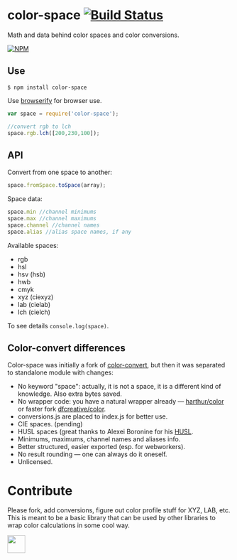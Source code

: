 # color-space [![Build Status](https://travis-ci.org/dfcreative/color-space.svg?branch=master)](https://travis-ci.org/dfcreative/color-space)

Math and data behind color spaces and color conversions.

[![NPM](https://nodei.co/npm/color-space.png?downloads=true&downloadRank=true&stars=true)](https://nodei.co/npm/color-space/)



## Use

`$ npm install color-space`

Use [browserify](https://github.com/substack/node-browserify) for browser use.

```js
var space = require('color-space');

//convert rgb to lch
space.rgb.lch([200,230,100]);
```

## API

Convert from one space to another:

```js
space.fromSpace.toSpace(array);
```

Space data:

```js
space.min //channel minimums
space.max //channel maximums
space.channel //channel names
space.alias //alias space names, if any
```

Available spaces:

* rgb
* hsl
* hsv (hsb)
* hwb
* cmyk
* xyz (ciexyz)
* lab (cielab)
* lch (cielch)


To see details `console.log(space)`.



## Color-convert differences

Color-space was initially a fork of [color-convert](https://github.com/harthur/color-convert), but then it was separated to standalone module with changes:

* No keyword "space": actually, it is not a space, it is a different kind of knowledge. Also extra bytes saved.
* No wrapper code: you have a natural wrapper already — [harthur/color](https://github.com/harthur/color) or faster fork [dfcreative/color](https://github.com/dfcreative/color).
* conversions.js are placed to index.js for better use.
* CIE spaces. (pending)
* HUSL spaces (great thanks to Alexei Boronine for his [HUSL](https://github.com/boronine/husl).
* Minimums, maximums, channel names and aliases info.
* Better structured, easier exported (esp. for webworkers).
* No result rounding — one can always do it oneself.
* Unlicensed.

# Contribute

Please fork, add conversions, figure out color profile stuff for XYZ, LAB, etc. This is meant to be a basic library that can be used by other libraries to wrap color calculations in some cool way.



<a href="http://unlicense.org/UNLICENSE"><img src="http://upload.wikimedia.org/wikipedia/commons/6/62/PD-icon.svg" width="40"/></a>